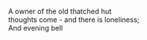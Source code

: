 A owner of the old thatched hut    
thoughts come - and there is loneliness;    
And evening bell    

